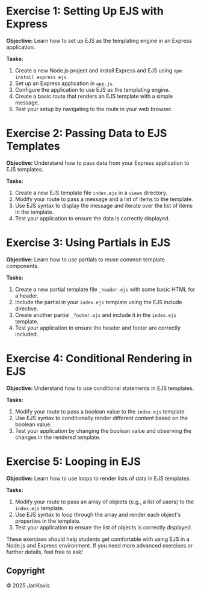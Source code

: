 
# Exercise 1: Setting Up EJS with Express
**Objective:** Learn how to set up EJS as the templating engine in an Express application.

**Tasks:**
1. Create a new Node.js project and install Express and EJS using `npm install express ejs`.
2. Set up an Express application in `app.js`.
3. Configure the application to use EJS as the templating engine.
4. Create a basic route that renders an EJS template with a simple message.
5. Test your setup by navigating to the route in your web browser.

# Exercise 2: Passing Data to EJS Templates
**Objective:** Understand how to pass data from your Express application to EJS templates.

**Tasks:**
1. Create a new EJS template file `index.ejs` in a `views` directory.
2. Modify your route to pass a message and a list of items to the template.
3. Use EJS syntax to display the message and iterate over the list of items in the template.
4. Test your application to ensure the data is correctly displayed.

# Exercise 3: Using Partials in EJS
**Objective:** Learn how to use partials to reuse common template components.

**Tasks:**
1. Create a new partial template file `_header.ejs` with some basic HTML for a header.
2. Include the partial in your `index.ejs` template using the EJS include directive.
3. Create another partial `_footer.ejs` and include it in the `index.ejs` template.
4. Test your application to ensure the header and footer are correctly included.

# Exercise 4: Conditional Rendering in EJS
**Objective:** Understand how to use conditional statements in EJS templates.

**Tasks:**
1. Modify your route to pass a boolean value to the `index.ejs` template.
2. Use EJS syntax to conditionally render different content based on the boolean value.
3. Test your application by changing the boolean value and observing the changes in the rendered template.

# Exercise 5: Looping in EJS
**Objective:** Learn how to use loops to render lists of data in EJS templates.

**Tasks:**
1. Modify your route to pass an array of objects (e.g., a list of users) to the `index.ejs` template.
2. Use EJS syntax to loop through the array and render each object's properties in the template.
3. Test your application to ensure the list of objects is correctly displayed.

These exercises should help students get comfortable with using EJS in a Node.js and Express environment. If you need more advanced exercises or further details, feel free to ask!

## Copyright

© 2025 JariKovis